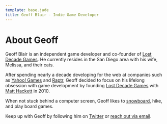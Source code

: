 ```yaml
---
template: base.jade
title: Geoff Blair - Indie Game Developer
---
```

# About Geoff

Geoff Blair is an independent game developer and co-founder of [Lost Decade Games][ldg]. He currently resides in the San Diego area with his wife, Melissa, and their cats.

After spending nearly a decade developing for the web at companies such as [Yahoo! Games][yahoo-games] and [Raptr][raptr], Geoff decided to focus on his lifelong obsession with game development by founding [Lost Decade Games][ldg] with [Matt Hackett][matt] in 2010.

When not stuck behind a computer screen, Geoff likes to [snowboard][snowboard-video], hike, and play board games.

Keep up with Geoff by following him on [Twitter][geoff-twitter] or [reach out via email][geoff-email].

[ldg]: http://www.lostdecadegames.com
[geoff-twitter]: https://twitter.com/geoffblair
[geoff-email]: mailto:geoff@lostdecadegames.com
[yahoo-games]: http://games.yahoo.com/
[raptr]: http://raptr.com/
[matt]: http://www.richtaur.com/
[snowboard-video]: http://youtu.be/jr2jaxn9Ups?t=2m46s

[1]: http://treasuregoblin.lostdecadegames.com/?geoff=1
[3]: /sandbox/shapes/
[4]: /sandbox/html5logo/
[5]: http://www.youtube.com/watch?v=jr2jaxn9Ups
[6]: http://www.lostdecadegames.com/games/
[7]: http://www.richtaur.com/
[8]: http://www.gameclosure.com/
[9]: http://raptr.com/
[10]: http://games.yahoo.com/
[11]: http://www.overnightprints.com/
[12]: http://www.mdsuite.com/
[13]: https://twitter.com/geoffblair
[14]: https://github.com/geoffb
[15]: mailto:geoff@lostdecadegames.com

